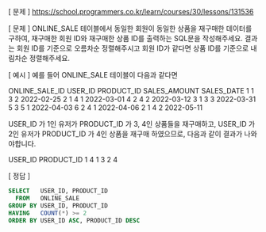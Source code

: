 [ 문제 ]
https://school.programmers.co.kr/learn/courses/30/lessons/131536

[ 문제 ]
ONLINE_SALE 테이블에서 동일한 회원이 동일한 상품을 재구매한 데이터를 구하여, 재구매한 회원 ID와 재구매한 상품 ID를 출력하는 SQL문을 작성해주세요. 결과는 회원 ID를 기준으로 오름차순 정렬해주시고 회원 ID가 같다면 상품 ID를 기준으로 내림차순 정렬해주세요.

[ 예시 ]
예를 들어 ONLINE_SALE 테이블이 다음과 같다면

ONLINE_SALE_ID	USER_ID	    PRODUCT_ID	    SALES_AMOUNT	SALES_DATE
1	            1	        3	            2	            2022-02-25
2	            1	        4	            1	            2022-03-01
4	            2	        4	            2	            2022-03-12
3	            1	        3	            3	            2022-03-31
5	            3	        5	            1	            2022-04-03
6	            2	        4	            1	            2022-04-06
2	            1	        4	            2	            2022-05-11

USER_ID 가 1인 유저가 PRODUCT_ID 가 3, 4인 상품들을 재구매하고, USER_ID 가 2인 유저가 PRODUCT_ID 가 4인 상품을 재구매 하였으므로, 다음과 같이 결과가 나와야합니다.

USER_ID 	PRODUCT_ID
1	        4
1	        3
2	        4

[ 정답 ]
````sql
SELECT   USER_ID, PRODUCT_ID
  FROM   ONLINE_SALE
GROUP BY USER_ID, PRODUCT_ID
HAVING   COUNT(*) >= 2
ORDER BY USER_ID ASC, PRODUCT_ID DESC
````
